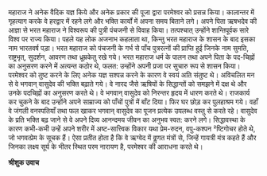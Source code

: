 महाराज ने अनेक वैदिक यज्ञ किये और अनेक प्रकार की पूजा द्वारा परमेश्वर को प्रसन्न किया। कालान्तर में गृहत्याग करके वे हरद्वार में रहने लगे और भक्ति कार्यों में अपना समय बिताने लगे। अपने पिता ऋषभदेव की आज्ञा से भरत महाराज ने विश्वरूप की पुत्री पंचजनी से विवाह किया। तत्पश्चात् उन्होंने शान्तिपूर्वक सारे विश्व पर राज्य किया। पहले यह लोक अजनाभ कहलाता था, किन्तु भरत महाराज के शासन के बाद इसका नाम भारतवर्ष पड़ा। भरत महाराज को पंचजनी के गर्भ से पाँच पुत्ररत्नों की प्राप्ति हुई जिनके नाम सुमति, राष्ट्रभृत्, सुदर्शन, आवरण तथा ध्रूम्रकेतु रखे गये। भरत महाराज धर्म के पालन तथा अपने पिता के पद-चिह्नों का अनुसरण करने में अत्यन्त कठोर थे, फलत: उन्होंने अपनी प्रजा पर सुचारु रूप से शासन किया। परमेश्वर को तुष्ट करने के लिए अनेक यज्ञ सश्पन्न करने के कारण वे स्वयं अति संतुष्ट थे। अविचलित मन से वे भगवान् वासुदेव की भक्ति बढ़ाते गये। वे नारद जैसे ऋषियों के सिद्धान्तों को समझने में दक्ष थे और उनके पदचिह्नों का अनुसरण करते थे। वे भगवान् वासुदेव को निरन्तर हृदय में धारण करते थे। राजकार्य कर चुकने के बाद उन्होंने अपने साम्राज्य को पाँचों पुत्रों में बाँट दिया। फिर घर छोड़ कर पुलहाश्रम गये। वहाँ वे जंगली वनस्पतियाँ तथा फल खाकर भगवान् वासुदेव का पूजन प्रत्येक उपलब्ध वस्तु से करते रहे। वासुदेव के प्रति भक्ति बढ़ जाने से वे अपने दिव्य आनन्दमय जीवन का अनुभव स्वत: करने लगे। सिद्धावस्था के कारण कभी-कभी उन्हें अपने शरीर में अष्ट-सात्त्विक विकार यथा प्रेम-रुदन, वपु-कश्पन ²ष्टिगोचर होते थे, जो भगवत्प्रेम के सूचक हैं। ऐसा प्रतीत होता है कि वे ऋग्वेद में वॢणत मंत्रों से, जिन्हें गायत्री मंत्र कहते हैं और जिनका लक्ष्य सूर्य के भीतर स्थित परम नारायण है, परमेश्वर की आराधना करते थे।  

**श्रीशुक उवाच** 